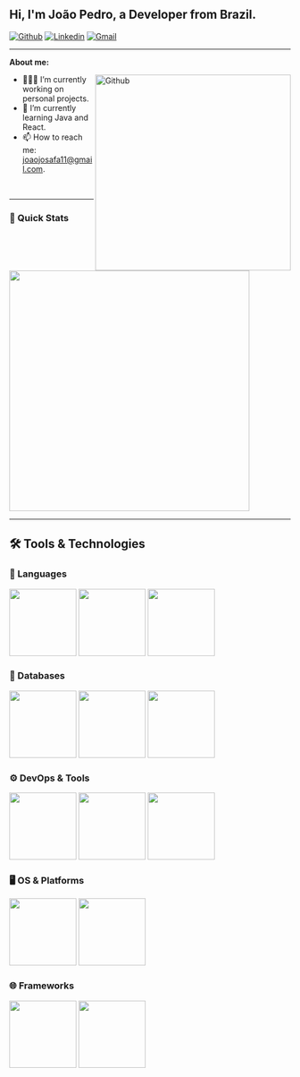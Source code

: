 <!--  -->
## Hi, I'm João Pedro, a Developer from Brazil.

<!-- Your badges
 https://shields.io/
-->

[![Github](https://img.shields.io/badge/-Github-000?style=flat&logo=Github&logoColor=white)](https://github.com/JoaoJosafaDEV)
[![Linkedin](https://img.shields.io/badge/-LinkedIn-blue?style=flat&logo=Linkedin&logoColor=white)](https://www.linkedin.com/in/joão-josafá-015339332/)
[![Gmail](https://img.shields.io/badge/-Gmail-c14438?style=flat&logo=Gmail&logoColor=white)](mailto:joaojosafa11@gmail.com)

---

<!-- Talking about you -->
**About me:**

<img width="350px" align="right" alt="Github" src="https://raw.githubusercontent.com/onimur/.github/master/.resources/git-header.svg" />

- 👨🏽‍💻 I’m currently working on personal projects.
- 🌱 I’m currently learning Java and React.
- 📫 How to reach me: joaojosafa11@gmail.com.

<br/>

---

  ### 🚀 Quick Stats
  
 <p align="left">
  <img src="https://github-readme-stats.vercel.app/api?username=doniew&show_icons=true&theme=algolia" width="430px" />
  <!-- <img src="https://github-readme-stats.vercel.app/api/top-langs/?username=doniew&layout=compact&theme=algolia&hide_border=true" width="430px" /> -->
</p>


---

## 🛠️ Tools & Technologies

<p>
  <!-- languages and tools.  
  https://www.vectorlogo.zone or https://simpleicons.org/
  -->
  
### 🧠 Languages
<code><img width="120px" src="https://www.vectorlogo.zone/logos/java/java-ar21.svg"></code>
<code><img width="120px" src="https://www.vectorlogo.zone/logos/python/python-official.svg"></code>
<code><img width="120px" src="https://www.vectorlogo.zone/logos/php/php-ar21.svg"></code>

### 💾 Databases
<code><img width="120px" src="https://www.vectorlogo.zone/logos/mysql/mysql-ar21.svg"></code>
<code><img width="120px" src="https://www.vectorlogo.zone/logos/mariadb/mariadb-ar21.svg"></code>
<code><img width="120px" src="https://www.vectorlogo.zone/logos/postgresql/postgresql-ar21.svg"></code>

### ⚙️ DevOps & Tools
<code><img width="120px" src="https://www.vectorlogo.zone/logos/git-scm/git-scm-ar21.svg"></code>
<code><img width="120px" src="https://www.vectorlogo.zone/logos/apache_maven/apache_maven-ar21.svg"></code>
<code><img width="120px" src="https://www.vectorlogo.zone/logos/gnu_bash/gnu_bash-ar21.svg"></code>

### 🖥️ OS & Platforms
<code><img width="120px" src="https://www.vectorlogo.zone/logos/linux/linux-ar21.svg"></code>
<code><img width="120px" src="https://www.vectorlogo.zone/logos/microsoft/microsoft-ar21.svg"></code>

### 🌐 Frameworks
<code><img width="120px" src="https://www.vectorlogo.zone/logos/reactjs/reactjs-ar21.svg"></code>
<code><img width="120px" src="https://www.vectorlogo.zone/logos/springio/springio-ar21.svg"></code>
</p>
